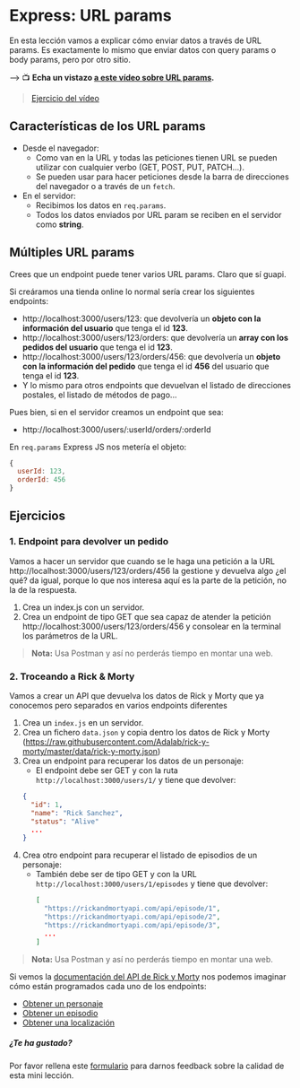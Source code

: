 # Express: URL params

En esta lección vamos a explicar cómo enviar datos a través de URL params. Es exactamente lo mismo que enviar datos con query params o body params, pero por otro sitio.

&#10230; &#128250; **Echa un vistazo [a este vídeo sobre URL params](https://www.youtube.com/watch?v=1VbJqdFYk6Y).**

> [Ejercicio del vídeo](https://github.com/Adalab/ejercicios-de-los-materiales/tree/main/promo-l/4-2-express-request-url-params)

## Características de los URL params

- Desde el navegador:
   - Como van en la URL y todas las peticiones tienen URL se pueden utilizar con cualquier verbo (GET, POST, PUT, PATCH...).
   - Se pueden usar para hacer peticiones desde la barra de direcciones del navegador o a través de un `fetch`.
- En el servidor:
   - Recibimos los datos en `req.params`.
   - Todos los datos enviados por URL param se reciben en el servidor como **string**.

## Múltiples URL params

Crees que un endpoint puede tener varios URL params. Claro que sí guapi.

Si creáramos una tienda online lo normal sería crear los siguientes endpoints:

- http://localhost:3000/users/123: que devolvería un **objeto con la información del usuario** que tenga el id **123**.
- http://localhost:3000/users/123/orders: que devolvería un **array con los pedidos del usuario** que tenga el id **123**.
- http://localhost:3000/users/123/orders/456: que devolvería un **objeto con la información del pedido** que tenga el id **456** del usuario que tenga el id **123**.
- Y lo mismo para otros endpoints que devuelvan el listado de direcciones postales, el listado de métodos de pago...

Pues bien, si en el servidor creamos un endpoint que sea:

- http://localhost:3000/users/:userId/orders/:orderId

En `req.params` Express JS nos metería el objeto:

```js
{
  userId: 123,
  orderId: 456
}
```

## Ejercicios

### 1. Endpoint para devolver un pedido

Vamos a hacer un servidor que cuando se le haga una petición a la URL http://localhost:3000/users/123/orders/456 la gestione y devuelva algo ¿el qué? da igual, porque lo que nos interesa aquí es la parte de la petición, no la de la respuesta.

1. Crea un index.js con un servidor.
1. Crea un endpoint de tipo GET que sea capaz de atender la petición http://localhost:3000/users/123/orders/456 y consolear en la terminal los parámetros de la URL.

> **Nota:** Usa Postman y así no perderás tiempo en montar una web.

### 2. Troceando a Rick & Morty

Vamos a crear un API que devuelva los datos de Rick y Morty que ya conocemos pero separados en varios endpoints diferentes

1. Crea un `index.js` en un servidor.
1. Crea un fichero `data.json` y copia dentro los datos de Rick y Morty (https://raw.githubusercontent.com/Adalab/rick-y-morty/master/data/rick-y-morty.json)
1. Crea un endpoint para recuperar los datos de un personaje:
   - El endpoint debe ser GET y con la ruta `http://localhost:3000/users/1/` y tiene que devolver:
   ```json
   {
     "id": 1,
     "name": "Rick Sanchez",
     "status": "Alive"
     ...
   }
   ```
1. Crea otro endpoint para recuperar el listado de episodios de un personaje:
   - También debe ser de tipo GET y con la URL `http://localhost:3000/users/1/episodes` y tiene que devolver:
     ```json
     [
       "https://rickandmortyapi.com/api/episode/1",
       "https://rickandmortyapi.com/api/episode/2",
       "https://rickandmortyapi.com/api/episode/3",
       ...
     ]
     ```

> **Nota:** Usa Postman y así no perderás tiempo en montar una web.

Si vemos la [documentación del API de Rick y Morty](https://rickandmortyapi.com/) nos podemos imaginar cómo están programados cada uno de los endpoints:

- [Obtener un personaje](https://rickandmortyapi.com/documentation/#get-a-single-character)
- [Obtener un episodio](https://rickandmortyapi.com/documentation/#get-a-single-episode)
- [Obtener una localización](https://rickandmortyapi.com/documentation/#get-a-single-location)

##### ¿Te ha gustado?

Por favor rellena este [formulario](https://adalab.typeform.com/to/Rc0bft9x) para darnos feedback sobre la calidad de esta mini lección.
